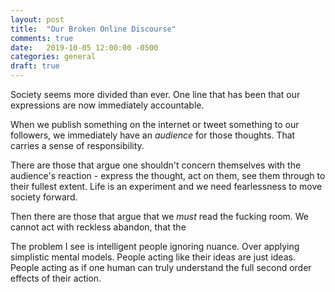 ```yaml
---
layout: post
title:  "Our Broken Online Discourse"
comments: true
date:   2019-10-05 12:00:00 -0500
categories: general
draft: true
---
```


Society seems more divided than ever. One line that has been that our expressions are now immediately accountable. 

When we publish something on the internet or tweet something to our followers, we immediately have an _audience_ for those thoughts. That carries a sense of responsibility.

There are those that argue one shouldn't concern themselves with the audience's reaction - express the thought, act on them, see them through to their fullest extent. Life is an experiment and we need fearlessness to move society forward.

Then there are those that argue that we _must_ read the fucking room. We cannot act with reckless abandon, that the 

The problem I see is intelligent people ignoring nuance. Over applying simplistic mental models. People acting like their ideas are just ideas. People acting as if one human can truly understand the full second order effects of their action.